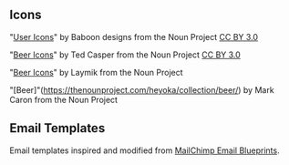 
## Icons

"[User Icons](https://thenounproject.com/baboondesigns/collection/user-icons/)" by Baboon designs from the Noun Project [CC BY 3.0](https://creativecommons.org/licenses/by/3.0/)

"[Beer Icons](https://thenounproject.com/tedcasper/collection/beer-icons/)" by Ted Casper from the Noun Project [CC BY 3.0](https://creativecommons.org/licenses/by/3.0/)

"[Beer Icons](https://thenounproject.com/Maludk/collection/beer-icons/)" by Laymik from the Noun Project 

"[Beer]"(https://thenounproject.com/heyoka/collection/beer/) by Mark Caron from the Noun Project

## Email Templates
Email templates inspired and modified from [MailChimp Email Blueprints](https://github.com/mailchimp/email-blueprints/tree/master/templates).